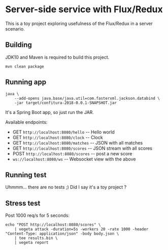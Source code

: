 Server-side service with Flux/Redux
===================================

This is a toy project exploring usefulness of
the Flux/Redux in a server scenario.

Building
--------

JDK10 and Maven is required to build this project.


```
mvn clean package
```

Running app
-----------

```
java \
	--add-opens java.base/java.util=com.fasterxml.jackson.databind \
	-jar target/confitura-2018-0.0.1-SNAPSHOT.jar
```

It's a Spring Boot app, so just run the JAR.

Available endpoints:

* GET ```http://localhost:8080/hello``` -- Hello world
* GET ```http://localhost:8080/clock``` -- Clock
* GET ```http://localhost:8080/matches``` -- JSON with all matches
* GET ```http://localhost:8080/scores``` -- JSON stream with all scores
* POST ```http://localhost:8080/scores``` -- post a new score
* ```ws://localhost:8080/ws``` -- Websocket view with the above

Running test
------------

Uhmmm... there are no tests ;) Did I say it's a toy project ?

Stress test
-----------

Post 1000 req/s for 5 seconds:

```
echo "POST http://localhost:8080/scores" \
    | vegeta attack -duration=5s -workers 20 -rate 1000 -header "Content-Type: application/json" -body body.json \
    | tee results.bin \
    | vegeta report
```
